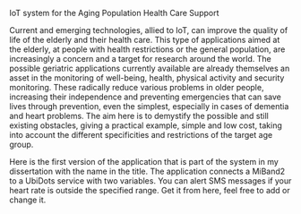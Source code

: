 IoT system for the Aging Population Health Care Support

Current and emerging technologies, allied to IoT, can improve the quality of life of the elderly and their health care. This type of applications aimed at the elderly, at people with health restrictions or the general population, are increasingly a concern and a target for research around the world. The possible geriatric applications currently available are already themselves an asset in the monitoring of well-being, health, physical activity and security monitoring. These radically reduce various problems in older people, increasing their independence and preventing emergencies that can save lives through prevention, even the simplest, especially in cases of dementia and heart problems. The aim here is to demystify the possible and still existing obstacles, giving a practical example, simple and low cost, taking into account the different specificities and restrictions of the target age group.

Here is the first version of the application that is part of the system in my dissertation with the name in the title. The application connects a MiBand2 to a UbiDots service with two variables. You can alert SMS messages if your heart rate is outside the specified range.
Get it from here, feel free to add or change it.


